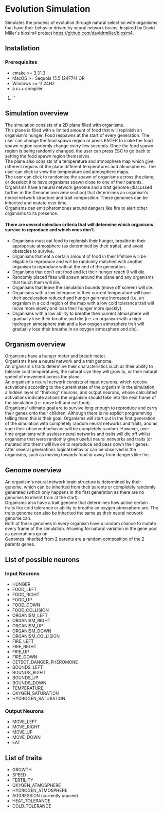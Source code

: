 # Evolution Simulation
Simulates the process of evolution through natural selection with organisms that have their behavior driven by neural network brains. Inspired by David Miller's biosim4 project https://github.com/davidrmiller/biosim4.

## Installation
 ### Prerequisites
 - cmake >= 3.31.3
 - MacOS >= Sequoia 15.5 (24F74) OR
 - Windows >= 11 24H2
 - a c++ compiler
   
1. ``

## Simulation overview
The simulation consists of a 2D plane filled with organisms.  
This plane is filled with a limited amount of food that will replinish an organism's hunger. 
Food respawns at the start of every generation.
The user can change the food spawn region or press ENTER to make the food spawn region randomly change every few seconds. Once the food spawn region is being randomly changed, the user can press ESC to go back to setting the food spawn region themselves.  
The plane also consists of a temperature and atmosphere map which give different regions of the plane different temperatures and atmospheres.
The user can click to view the temperature and atmosphere maps.  
The user can click to randomize the spawn of organisms across the plane, or deselect it to have organisms spawn close to one of their parents.  
Organisms have a neural network genome and a trait genome (discussed further in the Genome overview section) that determines an organism's neural network structure and trait composition.
These genomes can be inherited and mutate over time.  
Organisms can emit pheromones around dangers like fire to alert other organisms to its presence.  
#### There are several selection criteria that will determine which organisms survive to reproduce and which ones don't.
- Organisms must eat food to replenish their hunger, breathe in their appropriate atmosphere (as determined by their traits), and avoid obstacles to survive.
- Organisms that eat a certain amount of food in their lifetime will be eligable to reproduce and will be randomly matched with another organism to reproduce with at the end of the generation.
- Organisms that don't eat food and let their hunger reach 0 will die. 
- Randomly placed fires will spawn around the plane and any organisms that touch them will die.
- Organisms that leave the simulation bounds (move off screen) will die.
- Organisms with a low tolerance to their current temperature will have their acceleration reduced and hunger gain rate increased (i.e. an organism in a cold region of the map with a low cold tolerance trait will move more slowly and lose their hunger more quickly).
- Organisms with a low ability to breathe their current atmosphere will gradually lose their breathe and die (i.e. an organism with a high hydrogen atmosphere trait and a low oxygen atmosphere trait will gradually lose their breathe in an oxygen atmosphere and die).

## Organism overview
Organisms have a hunger meter and breath meter.  
Organisms have a neural network and a trait genome.  
An organism's traits determine their characteristics such as their ability to tolerate cold temperatures, the natural size they will grow to, or their natural speed of movement across the plane.  
An organism's neural network consists of input neurons, which receive activations according to the current state of the organism in the simulation, a hidden layer of "thinking" neurons, and output neurons, whose calculated activations indicate actions the organism should take into the next frame of the simulation (i.e. move left and eat food).  
Organisms' ultimate goal are to survive long enough to reproduce and carry their genes onto their children. Although there is no explicit programming telling them this is their goal. 
Organisms will start out in the first generation of the simulation with completely random neural networks and traits, and as such their observed behavior will be completely random. However, over time organisms with useless neural networks and traits will die off whilst organisms that were randomly given useful neural networks and traits (or mutated into them) will live on to reproduce and pass down their genes.  
After several generations logical behavior can be observed in the organisms, such as moving towards food or away from dangers like fire.

## Genome overview
An organism's neural network brain structure is determined by their genome, which can be inherited from their parents or completely randomly generated (which only happens in the first generation as there are no genomes to inherit from at the start).  
Organisms also have a trait genome that determines how active certain traits like cold tolerance or ability to breathe an oxygen atmosphere are. The traits genome can also be inherited the same as their neural network genome can.  
Both of these genomes in every organism have a random chance to mutate every frame of the simulation. Allowing for natural variation in the gene pool as generations go on.  
Genomes inherited from 2 parents are a random composition of the 2 parents genes.

## List of possible neurons
### Input Neurons
- HUNGER
- FOOD_LEFT
- FOOD_RIGHT
- FOOD_UP
- FOOD_DOWN
- FOOD_COLLISION
- ORGANISM_LEFT
- ORGANISM_RIGHT
- ORGANISM_UP
- ORGANISM_DOWN
- ORGANISM_COLLISION
- FIRE_LEFT
- FIRE_RIGHT
- FIRE_UP
- FIRE_DOWN
- DETECT_DANGER_PHEROMONE
- BOUNDS_LEFT
- BOUNDS_RIGHT
- BOUNDS_UP
- BOUNDS_DOWN
- TEMPERATURE
- OXYGEN_SATURATION
- HYDROGEN_SATURATION

### Output Neurons
- MOVE_LEFT
- MOVE_RIGHT
- MOVE_UP
- MOVE_DOWN
- EAT

## List of traits
- GROWTH
- SPEED
- FERTILITY
- OXYGEN_ATMOSPHERE
- HYDROGEN_ATMOSPHERE
- AGGRESSION (currently unused)
- HEAT_TOLERANCE
- COLD_TOLERANCE

